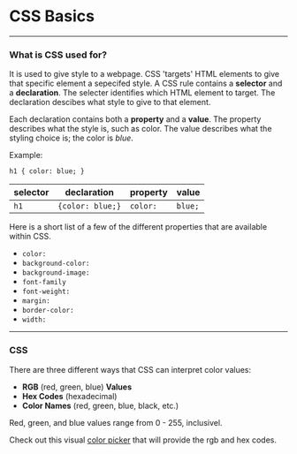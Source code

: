 # CSS Basics

---

### What is CSS used for?

It is used to give style to a webpage. CSS 'targets' HTML elements to give that specific element a sepecifed style. A CSS rule contains a **selector** and a **declaration**. The selecter identifies which HTML element to target. The declaration descibes what style to give to that element. 

Each declaration contains both a **property** and a **value**. The property describes what the style is, such as color. The value describes what the styling choice is; the color is *blue*.

Example:

`h1 { color: blue; }`

selector | declaration | property | value
--- | --- | --- | ---
`h1` | `{color: blue;}` | `color:` | `blue;`

Here is a short list of a few of the different properties that are available within CSS.

* `color:`
* `background-color:`
* `background-image:`
* `font-family`
* `font-weight:`
* `margin:`
* `border-color:`
* `width:`

---

### CSS

There are three different ways that CSS can interpret color values:

* **RGB** (red, green, blue) **Values**
* **Hex Codes** (hexadecimal)
* **Color Names** (red, green, blue, black, etc.)

Red, green, and blue values range from 0 - 255, inclusivel. 

Check out this visual [color picker](https://www.w3schools.com/colors/colors_picker.asp) that will provide the rgb and hex codes.






